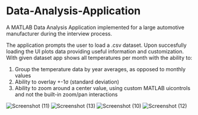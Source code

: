 # Data-Analysis-Application
A MATLAB Data Analysis Application implemented for a large automotive manufacturer during the interview process.

The application prompts the user to load a .csv dataset. Upon succesfully loading the UI plots data providing useful information and customization.
With given dataset app shows all temperatures per month with the ability to:

1) Group the temperature data by year averages, as opposed to monthly values
2) Ability to overlay +-1σ (standard deviation)
3) Ability to zoom around a center value, using custom MATLAB uicontrols and not the built-in
zoom/pan interactions

![Screenshot (11)](https://user-images.githubusercontent.com/22893491/208165949-5ef9b00e-a5e5-44cd-b75d-c46f6b2b75ad.png)
![Screenshot (13)](https://user-images.githubusercontent.com/22893491/208166062-1a2847ab-04d9-4f3f-85dd-23557ab19912.png)
![Screenshot (10)](https://user-images.githubusercontent.com/22893491/208166087-5938b577-825d-4f03-93ca-0b22f515ebf4.png)
![Screenshot (12)](https://user-images.githubusercontent.com/22893491/208166096-0cbc51ba-5385-47d1-a334-f611f10a10cf.png)


